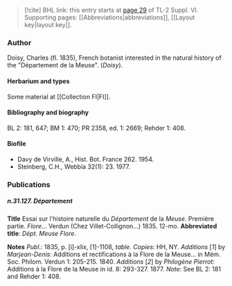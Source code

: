 > [!cite] BHL link: this entry starts at [page 29](https://www.biodiversitylibrary.org/item/103835#page/39/mode/1up) of TL-2 Suppl. VI.
> Supporting pages: [[Abbreviations|abbreviations]], [[Layout key|layout key]].

### Author

Doisy, Charles (fl. 1835), French botanist interested in the natural history of the "Département de la Meuse". (*Doisy*).

#### Herbarium and types

Some material at [[Collection FI|FI]].

#### Bibliography and biography

BL 2: 181, 647; BM 1: 470; PR 2358, ed. 1: 2669; Rehder 1: 408.

#### Biofile

- Davy de Virville, A., Hist. Bot. France 262. 1954.
- Steinberg, C.H., Webbia 32(1): 23. 1977.

### Publications

##### n.31.127. Département

**Title**
Essai sur l'histoire naturelle du *Département* de la *Meuse*. Première partie. *Flore*... Verdun (Chez Villet-Collignon...) 1835. 12-mo.
**Abbreviated title**: *Dépt. Meuse Flore*.

**Notes**
*Publ*.: 1835, p. \[i\]-xlix, \[1\]-1108, *table*. *Copies*: HH, NY.
*Additions* \[*1*\] by *Marjean-Denis*: Additions et rectifications à la Flore de la Meuse... in Mém. Soc. Philom. Verdun 1: 205-215. 1840.
*Additions* \[*2*\] by *Philogène Pierrot*: Additions à la Flore de la Meuse in id. 8: 293-327. 1877.
*Note*: See BL 2: 181 and Rehder 1: 408.

